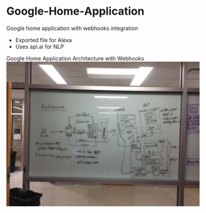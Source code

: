# Google-Home-Application
Google home application with webhooks integration
- Exported file for Alexa
- Uses api.ai for NLP

Google Home Application Architecture with Webhooks
![Alt text](Arch.JPG?raw=true "Google Home App Architecture")
